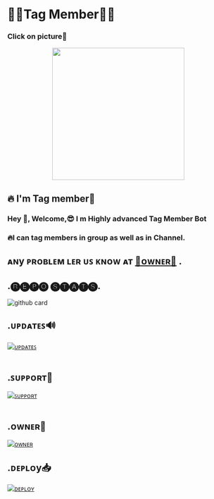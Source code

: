 
# 🌹🌹Tag Member🌹🌹

### Click on picture🔰 <p align="center"><a href="Https://t.me/Tag_member_robot"><img src="https://te.legra.ph/file/5a2d3c2c11daf098877c8.jpg" width="300"></a></p>

</p>

## 🔥 I'm Tag member🔖

</p>

### Hey 🤗, Welcome,😎 I m Highly advanced Tag Member Bot

</p>

### 🔥I can tag  members in group as well as in Channel.
 
</p> 
          
## ᴀɴy ᴩʀᴏʙʟᴇᴍ ʟᴇʀ ᴜꜱ ᴋɴᴏᴡ ᴀᴛ [👑ᴏᴡɴᴇʀ👑](Https://t.me/Deewana_mahadev_ka) .

</p>

## .🅡🅔🅟🅞 🅢🅣🅐🅣🅢.

</p>

![github card](https://github-readme-stats.vercel.app/api/pin/?username=Innocentarmy1&repo=tag_member&theme=dark)

</p>

## .ᴜᴩᴅᴀᴛᴇꜱ🔊

[![ᴜᴩᴅᴀᴛᴇꜱ](https://img.shields.io/badge/ᴜᴩᴅᴀᴛᴇꜱ-ek_2je_ke_vastee-red?style=for-the-badge&logo=telegram)](https://t.me/ek_2je_ke_vastee)</br></br>

</p>

## .ꜱᴜᴩᴩᴏʀᴛ🔧

[![ꜱᴜᴩᴩᴏʀᴛ](https://img.shields.io/badge/ꜱᴜᴩᴩᴏʀᴛ-thunder_buddy_group-red?style=for-the-badge&logo=telegram)](https://t.me/thunder_buddy_group)</br></br>

</p>

## .ᴏᴡɴᴇʀ👑

[![ᴏᴡɴᴇʀ](https://img.shields.io/badge/Telegram-Contact%20Me-informational)](Https://t.me/Deewana_mahadev_ka)

</p>

## .ᴅᴇᴩʟᴏy📥

[![ᴅᴇᴘʟᴏʏ](https://www.herokucdn.com/deploy/button.svg)](https://heroku.com/deploy?template=https://github.com/Innocentarmy1/Tag-member)





